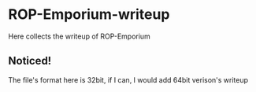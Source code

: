 # ROP-Emporium-writeup
Here collects the writeup of ROP-Emporium
## Noticed!
The file's format here is 32bit, 
if I can, I would add 64bit verison's writeup
